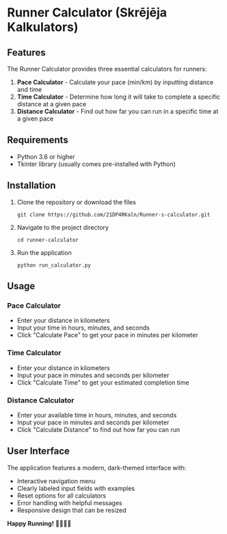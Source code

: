 # Runner Calculator (Skrējēja Kalkulators)

## Features

The Runner Calculator provides three essential calculators for runners:

1. **Pace Calculator** - Calculate your pace (min/km) by inputting distance and time
2. **Time Calculator** - Determine how long it will take to complete a specific distance at a given pace
3. **Distance Calculator** - Find out how far you can run in a specific time at a given pace

## Requirements

- Python 3.6 or higher
- Tkinter library (usually comes pre-installed with Python)

## Installation

1. Clone the repository or download the files
   ```
   git clone https://github.com/21DP4RKaln/Runner-s-calculator.git
   ```

2. Navigate to the project directory
   ```
   cd runner-calculator
   ```

3. Run the application
   ```
   python run_calculator.py
   ```

## Usage

### Pace Calculator

- Enter your distance in kilometers
- Input your time in hours, minutes, and seconds
- Click "Calculate Pace" to get your pace in minutes per kilometer

### Time Calculator

- Enter your distance in kilometers
- Input your pace in minutes and seconds per kilometer
- Click "Calculate Time" to get your estimated completion time

### Distance Calculator

- Enter your available time in hours, minutes, and seconds
- Input your pace in minutes and seconds per kilometer
- Click "Calculate Distance" to find out how far you can run

## User Interface

The application features a modern, dark-themed interface with:

- Interactive navigation menu
- Clearly labeled input fields with examples
- Reset options for all calculators
- Error handling with helpful messages
- Responsive design that can be resized

**Happy Running!** 🏃‍♀️🏃‍♂️
